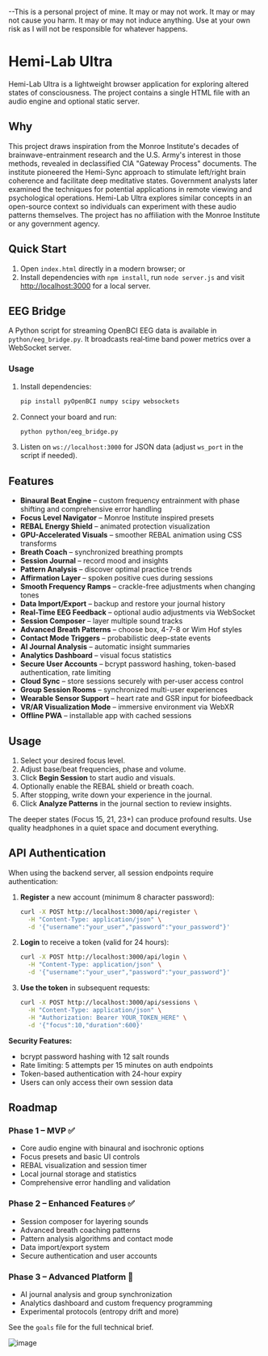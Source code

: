 --This is a personal project of mine. It may or may not work. It may or may not cause you harm. It may or may not induce anything. Use at your own risk as I will not be responsible for whatever happens. 

# Hemi-Lab Ultra

Hemi-Lab Ultra is a lightweight browser application for exploring altered states of consciousness. The project contains a single HTML file with an audio engine and optional static server.

## Why
This project draws inspiration from the Monroe Institute's decades of
brainwave-entrainment research and the U.S. Army's interest in those
methods, revealed in declassified CIA "Gateway Process" documents. The
institute pioneered the Hemi-Sync approach to stimulate left/right brain
coherence and facilitate deep meditative states. Government analysts
later examined the techniques for potential applications in remote
viewing and psychological operations. Hemi-Lab Ultra explores similar
concepts in an open-source context so individuals can experiment with
these audio patterns themselves. The project has no affiliation with the
Monroe Institute or any government agency.

## Quick Start
1. Open `index.html` directly in a modern browser; or
2. Install dependencies with `npm install`, run `node server.js` and visit [http://localhost:3000](http://localhost:3000) for a local server.

## EEG Bridge
A Python script for streaming OpenBCI EEG data is available in `python/eeg_bridge.py`.
It broadcasts real‑time band power metrics over a WebSocket server.

### Usage
1. Install dependencies:
   ```bash
   pip install pyOpenBCI numpy scipy websockets
   ```
2. Connect your board and run:
   ```bash
   python python/eeg_bridge.py
   ```
3. Listen on `ws://localhost:3000` for JSON data (adjust `ws_port` in the script if needed).

## Features
- **Binaural Beat Engine** – custom frequency entrainment with phase shifting and comprehensive error handling
- **Focus Level Navigator** – Monroe Institute inspired presets
- **REBAL Energy Shield** – animated protection visualization
- **GPU-Accelerated Visuals** – smoother REBAL animation using CSS transforms
- **Breath Coach** – synchronized breathing prompts
- **Session Journal** – record mood and insights
- **Pattern Analysis** – discover optimal practice trends
- **Affirmation Layer** – spoken positive cues during sessions
- **Smooth Frequency Ramps** – crackle-free adjustments when changing tones
- **Data Import/Export** – backup and restore your journal history
- **Real-Time EEG Feedback** – optional audio adjustments via WebSocket
- **Session Composer** – layer multiple sound tracks
- **Advanced Breath Patterns** – choose box, 4-7-8 or Wim Hof styles
- **Contact Mode Triggers** – probabilistic deep-state events
- **AI Journal Analysis** – automatic insight summaries
- **Analytics Dashboard** – visual focus statistics
- **Secure User Accounts** – bcrypt password hashing, token-based authentication, rate limiting
- **Cloud Sync** – store sessions securely with per-user access control
- **Group Session Rooms** – synchronized multi-user experiences
- **Wearable Sensor Support** – heart rate and GSR input for biofeedback
- **VR/AR Visualization Mode** – immersive environment via WebXR
- **Offline PWA** – installable app with cached sessions

## Usage
1. Select your desired focus level.
2. Adjust base/beat frequencies, phase and volume.
3. Click **Begin Session** to start audio and visuals.
4. Optionally enable the REBAL shield or breath coach.
5. After stopping, write down your experience in the journal.
6. Click **Analyze Patterns** in the journal section to review insights.

The deeper states (Focus 15, 21, 23+) can produce profound results. Use quality headphones in a quiet space and document everything.

## API Authentication

When using the backend server, all session endpoints require authentication:

1. **Register** a new account (minimum 8 character password):
   ```bash
   curl -X POST http://localhost:3000/api/register \
     -H "Content-Type: application/json" \
     -d '{"username":"your_user","password":"your_password"}'
   ```

2. **Login** to receive a token (valid for 24 hours):
   ```bash
   curl -X POST http://localhost:3000/api/login \
     -H "Content-Type: application/json" \
     -d '{"username":"your_user","password":"your_password"}'
   ```

3. **Use the token** in subsequent requests:
   ```bash
   curl -X POST http://localhost:3000/api/sessions \
     -H "Content-Type: application/json" \
     -H "Authorization: Bearer YOUR_TOKEN_HERE" \
     -d '{"focus":10,"duration":600}'
   ```

**Security Features:**
- bcrypt password hashing with 12 salt rounds
- Rate limiting: 5 attempts per 15 minutes on auth endpoints
- Token-based authentication with 24-hour expiry
- Users can only access their own session data

## Roadmap
### Phase 1 – MVP ✅
- Core audio engine with binaural and isochronic options
- Focus presets and basic UI controls
- REBAL visualization and session timer
- Local journal storage and statistics
- Comprehensive error handling and validation

### Phase 2 – Enhanced Features ✅
- Session composer for layering sounds
- Advanced breath coaching patterns
- Pattern analysis algorithms and contact mode
- Data import/export system
- Secure authentication and user accounts

### Phase 3 – Advanced Platform 🚧
- AI journal analysis and group synchronization
- Analytics dashboard and custom frequency programming
- Experimental protocols (entropy drift and more)

See the `goals` file for the full technical brief.

![image](https://github.com/user-attachments/assets/30e324d7-a2f5-4139-addf-73fbca760aaa)

